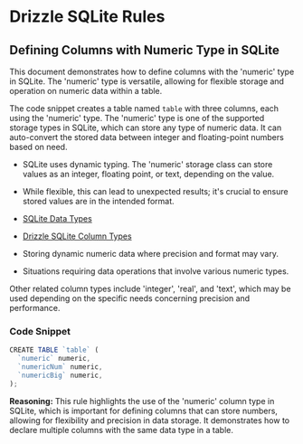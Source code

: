 # Drizzle SQLite Rules

## Defining Columns with Numeric Type in SQLite

This document demonstrates how to define columns with the 'numeric' type in SQLite. The 'numeric' type is versatile, allowing for flexible storage and operation on numeric data within a table.

The code snippet creates a table named `table` with three columns, each using the 'numeric' type. The 'numeric' type is one of the supported storage types in SQLite, which can store any type of numeric data. It can auto-convert the stored data between integer and floating-point numbers based on need.

- SQLite uses dynamic typing. The 'numeric' storage class can store values as an integer, floating point, or text, depending on the value.
- While flexible, this can lead to unexpected results; it's crucial to ensure stored values are in the intended format.

- [SQLite Data Types](https://www.sqlite.org/datatype3.html)
- [Drizzle SQLite Column Types](https://drizzle.zhcndoc.com/docs/column-types/sqlite)

- Storing dynamic numeric data where precision and format may vary.
- Situations requiring data operations that involve various numeric types.

Other related column types include 'integer', 'real', and 'text', which may be used depending on the specific needs concerning precision and performance.

### Code Snippet

```typescript
CREATE TABLE `table` (
  `numeric` numeric,
  `numericNum` numeric,
  `numericBig` numeric,
);
```

**Reasoning:** This rule highlights the use of the 'numeric' column type in SQLite, which is important for defining columns that can store numbers, allowing for flexibility and precision in data storage. It demonstrates how to declare multiple columns with the same data type in a table.
